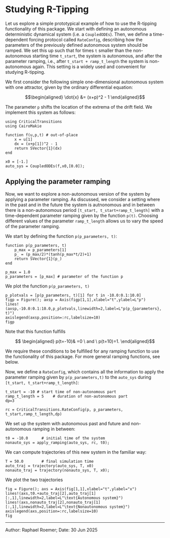 # Studying R-Tipping

Let us explore a simple prototypical example of how to use the R-tipping functionality of this package.
We start with defining an autonomous deterministic dynamical system (i.e. a `CoupledODEs`). Then, we define a time-dependent forcing protocol called `RateConfig`, describing how the parameters of the previously defined autonomous system should be ramped. We set this up such that for times `t` smaller than the non-autonomous starting time `t_start`, the system is autonomous, and after the parameter ramping, i.e., after `t_start + ramp_t_length` the system is non-autonomous again. This setting is a widely used and convenient for studying R-tipping.

We first consider the following simple one-dimensional autonomous system with one attractor, given by the ordinary differential equation:
```math
\begin{aligned}
    \dot{x} &= (x+p)^2 - 1
\end{aligned}
```
The parameter ``p`` shifts the location of the extrema of the drift field. 
We implement this system as follows:

```@example RateSystem
using CriticalTransitions
using CairoMakie

function f(u,p,t) # out-of-place
    x = u[1]
    dx = (x+p[1])^2 - 1
    return SVector{1}(dx)
end

x0 = [-1.]
auto_sys = CoupledODEs(f,x0,[0.0]);
```

## Applying the parameter ramping

Now, we want to explore a non-autonomous version of the system by applying a parameter ramping. 
As discussed, we consider a setting where in the past and in the future the system is autnonomous and in between there is a non-autonomous period ``[t_start, t_start+ramp_t_length]`` with a time-dependent parameter ramping given by the function ``p(t)``. Choosing different values of the parameter ``ramp_t_length`` allows us to vary the speed of the parameter ramping.

We start by defining the function `p(p_parameters, t)`:
```@example RateSystem
function p(p_parameters, t)
    p_max = p_parameters[1]
    p_ = (p_max/2)*(tanh(p_max*t/2)+1)
    return SVector{1}(p_)
end

p_max = 1.0
p_parameters = [p_max] # parameter of the function p
```


We plot the function `p(p_parameters, t)`
```@example RateSystem
p_plotvals = [p(p_parameters, t)[1] for t in -10.0:0.1:10.0]
figp = Figure(); axsp = Axis(figp[1,1],xlabel="t",ylabel=L"p")
lines!(axsp,-10.0:0.1:10.0,p_plotvals,linewidth=2,label=L"p(p_{parameters}, t)")
axislegend(axsp,position=:rc,labelsize=10)
figp
```
Note that this function fulfills 
```math
    \begin{aligned}
        p(t=-10)& =0 \ and \ p(t=10)=1.
    \end{aligned}
```
We require these conditions to be fulfilled for any ramping function to use the functionality of this package. For more general ramping functions, see below.


Now, we define a `RateConfig`, which contains all the information to apply the parameter ramping given by 
`p(p_parameters,t)` to the `auto_sys` during ``[t_start, t_start+ramp_t_length]``:

```@example RateSystem
t_start = -10 # start time of non-autonomous part
ramp_t_length = 5    # duration of non-autonomous part
dp=3

rc = CriticalTransitions.RateConfig(p, p_parameters, t_start,ramp_t_length,dp)
```


We set up the system with autonomous past and future and non-autonomous ramping in between:

```@example RateSystem
t0 = -10.0      # initial time of the system
nonauto_sys = apply_ramping(auto_sys, rc, t0);
```

We can compute trajectories of this new system in the familiar way:
```@example RateSystem
T = 50.0        # final simulation time
auto_traj = trajectory(auto_sys, T, x0)
nonauto_traj = trajectory(nonauto_sys, T, x0);
```

We plot the two trajectories
```@example RateSystem
fig = Figure(); axs = Axis(fig[1,1],xlabel="t",ylabel="x")
lines!(axs,t0.+auto_traj[2],auto_traj[1][:,1],linewidth=2,label=L"\text{Autonomous system}")
lines!(axs,nonauto_traj[2],nonauto_traj[1][:,1],linewidth=2,label=L"\text{Nonautonomous system}")
axislegend(axs,position=:rc,labelsize=10)
fig
```

-----
Author: Raphael Roemer; Date: 30 Jun 2025

